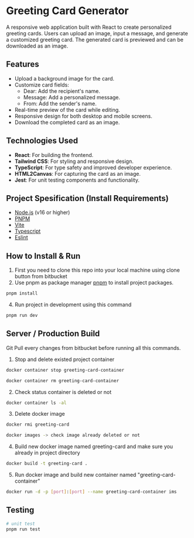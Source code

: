 # Greeting Card Generator

A responsive web application built with React to create personalized greeting cards. Users can upload an image, input a message, and generate a customized greeting card. The generated card is previewed and can be downloaded as an image.

## Features

- Upload a background image for the card.
- Customize card fields:
  - Dear: Add the recipient's name.
  - Message: Add a personalized message.
  - From: Add the sender's name.
- Real-time preview of the card while editing.
- Responsive design for both desktop and mobile screens.
- Download the completed card as an image.

## Technologies Used

- **React**: For building the frontend.
- **Tailwind CSS**: For styling and responsive design.
- **TypeScript**: For type safety and improved developer experience.
- **HTML2Canvas**: For capturing the card as an image.
- **Jest**: For unit testing components and functionality.

## Project Spesification (Install Requirements)

- [Node.js](https://nodejs.org/) (v16 or higher)
- [PNPM](https://pnpm.io/)
- [Vite](https://vite.dev/)
- [Typescript](https://www.typescriptlang.org/)
- [Eslint](https://eslint.org/)

## How to Install & Run

1. First you need to clone this repo into your local machine using clone button from bitbucket
2. Use pnpm as package manager [pnpm](https://pnpm.io/) to install project packages.

```bash
pnpm install
```

4. Run project in development using this command

```bash
pnpm run dev
```

## Server / Production Build

Git Pull every changes from bitbucket before running all this commands.

1. Stop and delete existed project container

```bash
docker container stop greeting-card-container
```

```bash
docker container rm greeting-card-container
```

2. Check status container is deleted or not

```bash
docker container ls -al
```

3. Delete docker image

```bash
docker rmi greeting-card
```

```bash
docker images -> check image already deleted or not
```

4. Build new docker image named greeting-card and make sure you already in project directory

```bash
docker build -t greeting-card .
```

5. Run docker image and build new container named "greeting-card-container"

```bash
docker run -d -p [port]:[port] --name greeting-card-container ims
```

## Testing

```bash
# unit test
pnpm run test
```
